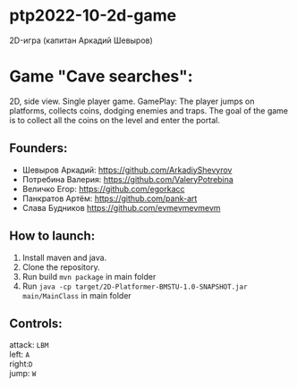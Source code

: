 # ptp2022-10-2d-game
2D-игра (капитан Аркадий Шевыров)

# Game "Cave searches":
2D, side view.
Single player game.
GamePlay: The player jumps on platforms, collects coins, dodging enemies and traps.
The goal of the game is to collect all the coins on the level and enter the portal.

## Founders:
- Шевыров Аркадий: https://github.com/ArkadiyShevyrov
- Потребина Валерия: https://github.com/ValeryPotrebina
- Величко Егор: https://github.com/egorkacc
- Панкратов Артём: https://github.com/pank-art
- Слава Будников https://github.com/evmevmevmevm

## How to launch:
1. Install maven and java.
2. Clone the repository.
3. Run build ```mvn package``` in main folder
4. Run ```java -cp target/2D-Platformer-BMSTU-1.0-SNAPSHOT.jar main/MainClass``` in main folder

## Controls:
attack: ```LBM```  
left: ```A```  
right:```D```  
jump: ```W```  